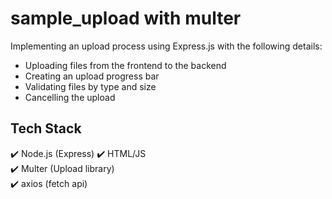 # sample_upload with multer
Implementing an upload process using Express.js with the following details:

- Uploading files from the frontend to the backend
- Creating an upload progress bar
- Validating files by type and size
- Cancelling the upload

## Tech Stack

✔️ Node.js (Express)
✔️ HTML/JS  
✔️ Multer (Upload library)  
✔️ axios (fetch api)  
